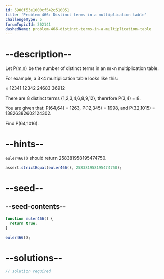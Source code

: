 ```yaml
---
id: 5900f53e1000cf542c510051
title: 'Problem 466: Distinct terms in a multiplication table'
challengeType: 5
forumTopicId: 302141
dashedName: problem-466-distinct-terms-in-a-multiplication-table
---
```


# --description--

Let P(m,n) be the number of distinct terms in an m×n multiplication table.

For example, a 3×4 multiplication table looks like this:

× 12341 12342 24683 36912

There are 8 distinct terms {1,2,3,4,6,8,9,12}, therefore P(3,4) = 8.

You are given that: P(64,64) = 1263, P(12,345) = 1998, and P(32,1015) = 13826382602124302.

Find P(64,1016).

# --hints--

`euler466()` should return 258381958195474750.

```js
assert.strictEqual(euler466(), 258381958195474750);
```

# --seed--

## --seed-contents--

```js
function euler466() {
  return true;
}

euler466();
```

# --solutions--

```js
// solution required
```
